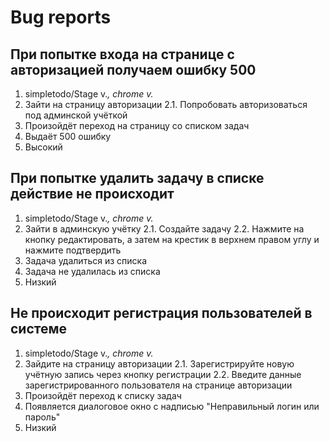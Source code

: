 # Bug reports #

## При попытке входа на странице с авторизацией получаем ошибку 500 ##
1. simpletodo/Stage v.*, chrome v.*
2. Зайти на страницу авторизации
2.1. Попробовать авторизоваться под админской учёткой
3. Произойдёт переход на страницу со списком задач
4. Выдаёт 500 ошибку
5. Высокий

## При попытке удалить задачу в списке действие не происходит  ##
1. simpletodo/Stage v.*, chrome v.*
2. Зайти в админскую учётку
2.1. Создайте задачу
2.2. Нажмите на кнопку редактировать, а затем на крестик в верхнем правом углу и нажмите подтвердить
3. Задача удалиться из списка
4. Задача не удалилась из списка
5. Низкий

## Не происходит регистрация пользователей в системе  ##
1. simpletodo/Stage v.*, chrome v.*
2. Зайдите на страницу авторизации
2.1. Зарегистрируйте новую учётную запись через кнопку регистрации
2.2. Введите данные зарегистрированного пользователя на странице авторизации
3. Произойдёт переход к списку задач
4. Появляется диалоговое окно с надписью "Неправильный логин или пароль" 
5. Низкий

